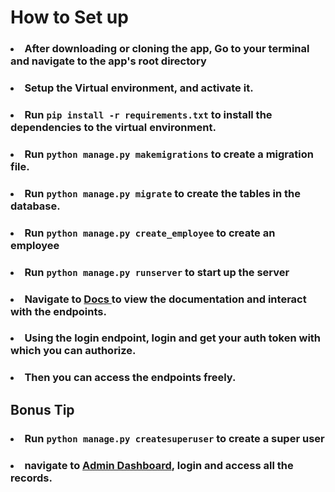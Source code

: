 
# How to Set up 


### <li> After downloading or cloning the app, Go to your terminal and navigate to the app's root directory</li>
### <li> Setup the Virtual environment, and activate it.</li>
### <li> Run <code>pip install -r requirements.txt</code> to install the dependencies to the virtual environment.</li>
### <li> Run <code>python manage.py makemigrations</code> to create a migration file.</li>
### <li> Run <code>python manage.py migrate</code> to create the tables in the database.</li>
### <li> Run <code>python manage.py create_employee</code> to create an employee</li>
### <li> Run <code>python manage.py runserver</code> to start up the server </li>
### <li> Navigate to <a href="http://localhost:8000/api/docs/"> Docs </a> to view the documentation and interact with the endpoints.</li>
### <li> Using the login endpoint, login and get your auth token with which you can authorize.</li>
### <li> Then you can access the endpoints freely.</li>

## Bonus Tip
### <li>Run <code>python manage.py createsuperuser</code> to create a super user
### <li> navigate to <a href="http://localhost:8000/admin/">Admin Dashboard</a>, login and access all the records.

